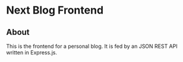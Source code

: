 # Next Blog Frontend

## About

This is the frontend for a personal blog. It is fed by an JSON REST API written in Express.js.
